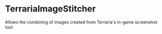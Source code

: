 # TerrariaImageStitcher
Allows the combining of images created from Terraria's in-game screenshot tool.
